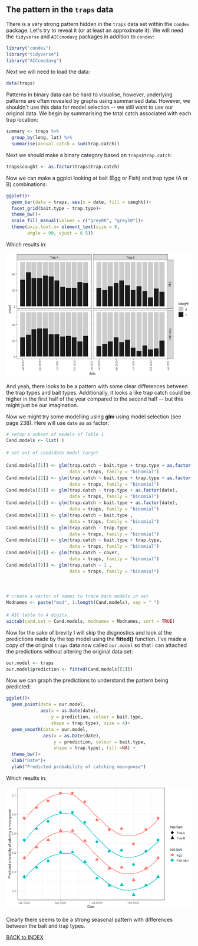 ## The pattern in the `traps` data

There is a very strong pattern hidden in the `traps` data set within the `condev` package. Let's try to reveal it (or at least an approximate it). We will need the `tidyverse` and `AICcmodavg` packages in addition to `condev`:

```r
library("condev")
library("tidyverse")
library("AICcmodavg")
```

Next we will need to load the data:
```r
data(traps)
```

Patterns in binary data can be hard to visualise, however, underlying patterns are often revealed by graphs using summarised data. However, we shouldn't use this data for model selection -- we still want to use our original data. We begin by summarising the total catch associated with each trap location:

```r
summary <- traps %>%
  group_by(long, lat) %>%
  summarise(annual.catch = sum(trap.catch))
```

Next we should make a binary category based on `traps$trap.catch`:
```r
traps$caught <- as.factor(traps$trap.catch)
```

Now we can make a ggplot looking at bait (Egg or Fish) and trap type (A or B) combinations:

```r
ggplot()+
  geom_bar(data = traps, aes(x = date, fill = caught))+
  facet_grid(bait.type ~ trap.type)+
  theme_bw()+
  scale_fill_manual(values = c("grey80", "grey10"))+
  theme(axis.text.x= element_text(size = 8, 
        angle = 90, vjust = 0.5))
```
Which results in:

![ggplot1](assets/images/trapssum.png)


And yeah, there looks to be a pattern with some clear differences between the trap types and bait types.
Additionally, it looks a like trap catch could be higher in the first half of the year compared to the second half -- but this might just be our imagination.

Now we might try some modelling using **glm** using model selection (see page 238). Here will use `date` as as factor:

```r
# setup a subset of models of Table 1
Cand.models <- list( )

# set out of candidate model target

Cand.models[[1]] <- glm(trap.catch ~ bait.type + trap.type + as.factor(date) + cover,
                        data = traps, family = "binomial")
Cand.models[[2]] <- glm(trap.catch ~ bait.type + trap.type + as.factor(date),
                        data = traps, family = "binomial")
Cand.models[[3]] <- glm(trap.catch ~ trap.type + as.factor(date),
                        data = traps, family = "binomial")
Cand.models[[4]] <- glm(trap.catch ~ bait.type + as.factor(date),
                        data = traps, family = "binomial")
Cand.models[[5]] <- glm(trap.catch ~ bait.type ,
                        data = traps, family = "binomial")
Cand.models[[6]] <- glm(trap.catch ~ trap.type ,
                        data = traps, family = "binomial")
Cand.models[[7]] <- glm(trap.catch ~ bait.type + trap.type,
                        data = traps, family = "binomial")
Cand.models[[8]] <- glm(trap.catch ~ cover,
                        data = traps, family = "binomial")
Cand.models[[9]] <- glm(trap.catch ~ 1 ,
                        data = traps, family = "binomial")



# create a vector of names to trace back models in set
Modnames <- paste("mod", 1:length(Cand.models), sep = " ")

# AIC table to 4 digits
aictab(cand.set = Cand.models, modnames = Modnames, sort = TRUE)
```

Now for the sake of brevity I will skip the disgnostics and look at the predictions made by the top model using the **fitted()** function. 
I've made a copy of the original `traps` data now called `our.model` so that i can attached the predictions without altering the original data set:

```r
our.model <- traps
our.model$prediction <- fitted(Cand.models[[2]])
```
Now we can graph the predictions to understand the pattern being predicted:

```r
ggplot()+
  geom_point(data = our.model, 
             aes(x = as.Date(date), 
                 y = prediction, colour = bait.type,
                 shape = trap.type), size = 4)+
  geom_smooth(data = our.model, 
              aes(x = as.Date(date), 
                  y = prediction, colour = bait.type,
                  shape = trap.type), fill =NA) +
  theme_bw()+
  xlab("Date")+
  ylab("Predicted probability of catching moongoose")
 ```
 Which results in:
 
 ![ggplot2](assets/images/catchprobabilty.png)
 
 Clearly there seems to be a strong seasonal pattern with differences between the bait and trap types.
 
 [BACK to INDEX](index.md)
